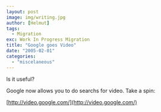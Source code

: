 ```yaml
---
layout: post
image: img/writing.jpg
author: [Helmut]
tags:
  - Migration
exc: Work In Progress Migration
title: "Google goes Video"
date: "2005-02-01"
categories: 
  - "miscelaneous"
---
```


Is it useful?

Google now allows you to do searchs for video. Take a spin:

[http://video.google.com/](http://video.google.com/)
